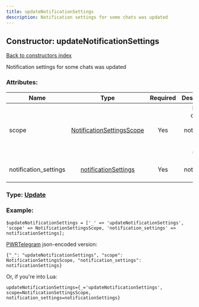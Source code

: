 ```yaml
---
title: updateNotificationSettings
description: Notification settings for some chats was updated
---
```

## Constructor: updateNotificationSettings  
[Back to constructors index](index.md)



Notification settings for some chats was updated

### Attributes:

| Name     |    Type       | Required | Description |
|----------|:-------------:|:--------:|------------:|
|scope|[NotificationSettingsScope](../types/NotificationSettingsScope.md) | Yes|Kinds of chats for which notification settings was updated|
|notification\_settings|[notificationSettings](../types/notificationSettings.md) | Yes|New notification settings|



### Type: [Update](../types/Update.md)


### Example:

```
$updateNotificationSettings = ['_' => 'updateNotificationSettings', 'scope' => NotificationSettingsScope, 'notification_settings' => notificationSettings];
```  

[PWRTelegram](https://pwrtelegram.xyz) json-encoded version:

```
{"_": "updateNotificationSettings", "scope": NotificationSettingsScope, "notification_settings": notificationSettings}
```


Or, if you're into Lua:  


```
updateNotificationSettings={_='updateNotificationSettings', scope=NotificationSettingsScope, notification_settings=notificationSettings}

```


